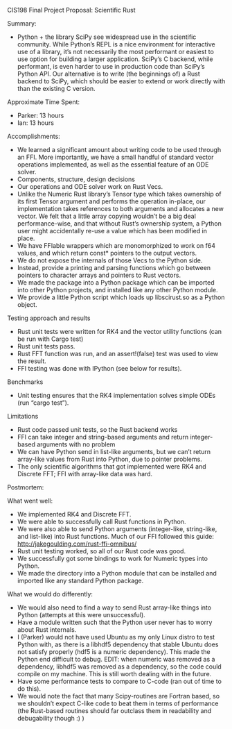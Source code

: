 CIS198 Final Project Proposal: Scientific Rust

Summary:
 * Python + the library SciPy see widespread use in the scientific community.  While Python’s REPL is a nice environment for interactive use of a library, it’s not necessarily the most performant or easiest to use option for building a larger application.  SciPy’s C backend, while performant, is even harder to use in production code than SciPy’s Python API.  Our alternative is to write (the beginnings of) a Rust backend to SciPy, which should be easier to extend or work directly with than the existing C version.

Approximate Time Spent: 
 * Parker: 13 hours
 * Ian: 13 hours

Accomplishments:
 * We learned a significant amount about writing code to be used through an FFI.  More importantly, we have a small handful of standard vector operations implemented, as well as the essential feature of an ODE solver.
 * Components, structure, design decisions
 * Our operations and ODE solver work on Rust Vecs.
 * Unlike the Numeric Rust library’s Tensor type which takes ownership of its first Tensor argument and performs the operation in-place, our implementation takes references to both arguments and allocates a new vector.  We felt that a little array copying wouldn’t be a big deal performance-wise, and that without Rust’s ownership system, a Python user might accidentally re-use a value which has been modified in place. 
 * We have FFIable wrappers which are monomorphized to work on f64 values, and which return const* pointers to the output vectors.
 * We do not expose the internals of those Vecs to the Python side.
 * Instead, provide a printing and parsing functions which go between pointers to character arrays and pointers to Rust vectors.
 * We made the package into a Python package which can be imported into other Python projects, and installed like any other Python module.
 * We provide a little Python script which loads up libscirust.so as a Python object.

Testing approach and results
 * Rust unit tests were written for RK4 and the vector utility functions (can be run with Cargo test)
 * Rust unit tests pass.
 * Rust FFT function was run, and an assert!(false) test was used to view the result.
 * FFI testing was done with IPython (see below for results).

Benchmarks
 * Unit testing ensures that the RK4 implementation solves simple ODEs (run “cargo test”).

Limitations
 * Rust code passed unit tests, so the Rust backend works
 * FFI can take integer and string-based arguments and return integer-based arguments with no problem
 * We can have Python send in list-like arguments, but we can’t return array-like values from Rust into Python, due to pointer problems.
 * The only scientific algorithms that got implemented were RK4 and Discrete FFT; FFI with array-like data was hard.

Postmortem:

What went well:
 * We implemented RK4 and Discrete FFT.
 * We were able to successfully call Rust functions in Python.
 * We were also able to send Python arguments (integer-like, string-like, and list-like) into Rust functions.  Much of our FFI followed this guide: http://jakegoulding.com/rust-ffi-omnibus/
 * Rust unit testing worked, so all of our Rust code was good.
 * We successfully got some bindings to work for Numeric types into Python.
 * We made the directory into a Python module that can be installed and imported like any standard Python package.

What we would do differently:
 * We would also need to find a way to send Rust array-like things into Python (attempts at this were unsuccessful).
 * Have a module written such that the Python user never has to worry about Rust internals.
 * I (Parker) would not have used Ubuntu as my only Linux distro to test Python with, as there is a libhdf5 dependency that stable Ubuntu does not satisfy properly (hdf5 is a numeric dependency).  This made the Python end difficult to debug.  EDIT: when numeric was removed as a dependency, libhdf5 was removed as a dependency, so the code could compile on my machine.  This is still worth dealing with in the future.
 * Have some performance tests to compare to C-code (ran out of time to do this).
 * We would note the fact that many Scipy-routines are Fortran based, so we shouldn’t expect C-like code to beat them in terms of performance (the Rust-based routines should far outclass them in readability and debugability though :) )

